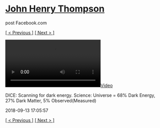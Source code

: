 # [John Henry Thompson](../README.md)
post Facebook.com

[[ < Previous ]](2018-09-13-1.md) [[ Next > ]](2018-09-12-1.md)

[![](../media/2018-09-13/DICE-Scanning-for-dark-energy-Science-Universe-68-Dark-Energy-27.mp4)](../README.md)

DICE: Scanning for dark energy. Science: Universe = 68% Dark Energy, 27% Dark Matter, 5% Observed(Measured)

2018-09-13 17:05:57

[[ < Previous ]](2018-09-13-1.md) [[ Next > ]](2018-09-12-1.md)